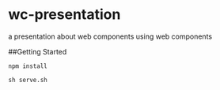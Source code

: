 wc-presentation
===============

a presentation about web components using web components

##Getting Started

`npm install`

`sh serve.sh`

